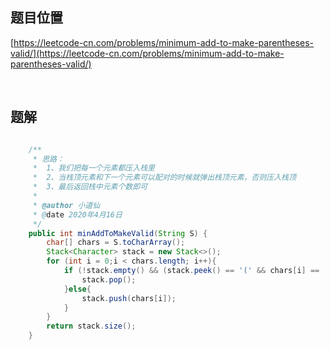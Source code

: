 ## 题目位置

[https://leetcode-cn.com/problems/minimum-add-to-make-parentheses-valid/](https://leetcode-cn.com/problems/minimum-add-to-make-parentheses-valid/)

<br/>

## 题解

```java

    /**
     * 思路：
     *  1、我们把每一个元素都压入栈里
     *  2、当栈顶元素和下一个元素可以配对的时候就弹出栈顶元素，否则压入栈顶
     *  3、最后返回栈中元素个数即可
     *
     * @author 小道仙
     * @date 2020年4月16日
     */
    public int minAddToMakeValid(String S) {
        char[] chars = S.toCharArray();
        Stack<Character> stack = new Stack<>();
        for (int i = 0;i < chars.length; i++){
            if (!stack.empty() && (stack.peek() == '(' && chars[i] == ')')){
                stack.pop();
            }else{
                stack.push(chars[i]);
            }
        }
        return stack.size();
    }

```